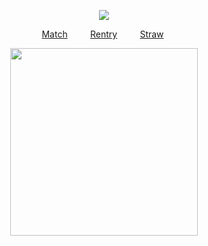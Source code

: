 <div id="header" align="center">

![](https://komarev.com/ghpvc/?username=destroy-boys&style=plastic&color=lightgray&label=_FUJ♡SHIS_&base=1000)

<div id="header" align="center">


[Match](https://rentry.co/tianlang)  ⠀⠀‎  ‎  ‎  [Rentry](https://rentry.co/lordless)‎  ⠀⠀‎  ‎  ‎  ‎[Straw](https://4megz.straw.page) ‎  

<img src=https://i.postimg.cc/QtZJKHMs/Untitled16-20250503201544.png width="300" height="300">
